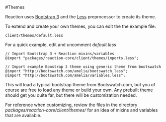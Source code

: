 #Themes

Reaction uses [Bootstrap 3](http://getbootstrap.com/css/#less) and the [Less](http://lesscss.org) preprocessor to create its theme. 

To extend and create your own themes, you can edit the the example file:

    client/themes/default.less
    
  
For a quick example, edit and uncomment *default.less*

```less  
// Import Bootstrap 3 + Reaction mixins/variables
@import "packages/reaction-core/client/themes/imports.less";

// Import example Boostrap 3 theme using generic theme from bootswatch
@import "http://bootswatch.com/amelia/bootswatch.less";
@import "http://bootswatch.com/amelia/variables.less";

```
This will load a typical bootstrap theme from Bootswatch.com, but you of course are free to load any theme or build your own.  Any prebuilt theme should get you quite far, but there will be customization needed. 

For reference when customizing,  review the files in the directory *packages/reaction-core/client/themes/* for an idea of mixins and variables that are available.

